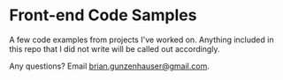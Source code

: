 # Front-end Code Samples

A few code examples from projects I've worked on. Anything included in this repo that I did not write will be called out accordingly.

Any questions? Email brian.gunzenhauser@gmail.com. 
